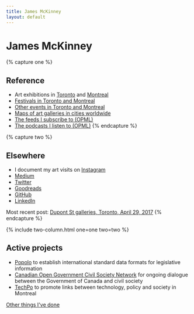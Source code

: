 ```yaml
---
title: James McKinney
layout: default
---
```


# James McKinney

{% capture one %}
## Reference

* Art exhibitions in [Toronto](resources/art/toronto/) and [Montreal](resources/art/montreal/)
* [Festivals in Toronto and Montreal](resources/festivals/)
* [Other events in Toronto and Montreal](resources/events/)
* [Maps of art galleries in cities worldwide](resources/maps/)
* [<span class="glyphicon glyphicon-download"></span> The feeds I subscribe to (OPML)](feeds.xml)
* [<span class="glyphicon glyphicon-download"></span> The podcasts I listen to (OPML)](podcasts.xml)
{% endcapture %}

{% capture two %}
## Elsewhere

* I document my art visits on [Instagram](https://www.instagram.com/mckinney.james/) <i class="fa fa-instagram" aria-hidden="true"></i>
* [Medium](https://medium.com/@jpmckinney/latest) <i class="fa fa-medium" aria-hidden="true"></i>
* [Twitter](https://twitter.com/mckinneyjames) <i class="fa fa-twitter" aria-hidden="true"></i>
* [Goodreads](https://www.goodreads.com/review/list/46218598-james?shelf=read&sort=date_read)
* [GitHub](https://github.com/jpmckinney/) <i class="fa fa-github" aria-hidden="true"></i>
* [LinkedIn](https://www.linkedin.com/in/mckinneyjames/) <i class="fa fa-linkedin" aria-hidden="true"></i>

Most recent post: [Dupont St galleries, Toronto, April 29, 2017](https://medium.com/@jpmckinney/dupont-st-galleries-toronto-april-29-2017-de67dcecf9b3)
{% endcapture %}

{% include two-column.html one=one two=two %}

## Active projects

* [Popolo](http://www.popoloproject.com/) to establish international standard data formats for legislative information
* [Canadian Open Government Civil Society Network](http://www.opengovdialogue.ca/) for ongoing dialogue between the Government of Canada and civil society
* [TechPo](http://www.techpo.org/) to promote links between technology, policy and society in Montreal

[Other things I've done](projects/)
